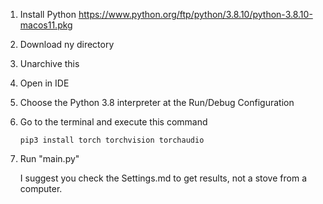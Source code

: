 1. Install Python https://www.python.org/ftp/python/3.8.10/python-3.8.10-macos11.pkg
2. Download ny directory
3. Unarchive this
4. Open in IDE
5. Choose the Python 3.8 interpreter at the Run/Debug Configuration
6. Go to the terminal and execute this command

       pip3 install torch torchvision torchaudio

7. Run "main.py"

   I suggest you check the Settings.md to get results, not a stove from a computer.
